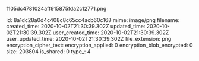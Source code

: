 f105dc4781024aff915875fda2c12771.png

id: 8a1dc28a0d4c408c8c65cc4acb60c168
mime: image/png
filename: 
created_time: 2020-10-02T21:30:39.302Z
updated_time: 2020-10-02T21:30:39.302Z
user_created_time: 2020-10-02T21:30:39.302Z
user_updated_time: 2020-10-02T21:30:39.302Z
file_extension: png
encryption_cipher_text: 
encryption_applied: 0
encryption_blob_encrypted: 0
size: 203804
is_shared: 0
type_: 4